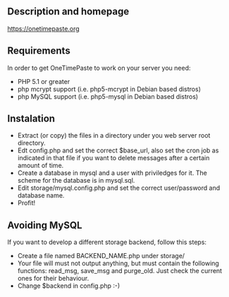 Description and homepage
------------------------

https://onetimepaste.org

Requirements
------------
In order to get OneTimePaste to work on your server you need:

- PHP 5.1 or greater
- php mcrypt support (i.e. php5-mcrypt in Debian based distros)
- php MySQL support (i.e. php5-mysql in Debian based distros)

Instalation
-----------
- Extract (or copy) the files in a directory under you web server root
  directory.
- Edt config.php and set the correct $base_url, also set the cron job as
  indicated in that file if you want to delete messages after a certain amount
  of time.
- Create a database in mysql and a user with priviledges for it. The scheme for
  the database is in mysql.sql.
- Edit storage/mysql.config.php and set the correct user/password and database
  name.
- Profit!

Avoiding MySQL
--------------
If you want to develop a different storage backend, follow this steps:
- Create a file named BACKEND_NAME.php under storage/
- Your file will must not output anything, but must contain the following
  functions: read_msg, save_msg and purge_old. Just check the current ones for
  their behaviour.
- Change $backend in config.php :-)
